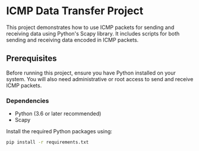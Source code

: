 # ICMP Data Transfer Project

This project demonstrates how to use ICMP packets for sending and receiving data using Python's Scapy library. It includes scripts for both sending and receiving data encoded in ICMP packets.

## Prerequisites

Before running this project, ensure you have Python installed on your system. You will also need administrative or root access to send and receive ICMP packets.

### Dependencies

- Python (3.6 or later recommended)
- Scapy

Install the required Python packages using:

```bash
pip install -r requirements.txt
